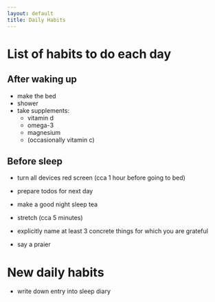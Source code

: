 ```yaml
---
layout: default
title: Daily Habits
---
```


# List of habits to do each day

## After waking up
- make the bed
- shower
- take supplements:
  - vitamin d
  - omega-3
  - magnesium
  - (occasionally vitamin c)

## Before sleep
- turn all devices red screen (cca 1 hour before going to bed)
- prepare todos for next day

- make a good night sleep tea
- stretch (cca 5 minutes)
- explicitly name at least 3 concrete things for which you are grateful
- say a praier

# New daily habits
- write down entry into sleep diary